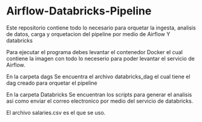 # Airflow-Databricks-Pipeline
Este repositorio contiene todo lo necesario para orquetar la ingesta, analisis de datos, carga y orquetacion del pipeline por medio de Airflow Y databricks 

Para ejecutar el programa debes levantar el contenedor Docker el cual contiene la imagen con todo lo   neceserio para poder levantar el servicio de Airflow. 

En la carpeta dags 
Se encuentra el archivo databricks_dag el cual tiene el dag creado para orquetar el pipeline 

En la carpeta Databricks 
Se encuentran los scripts para generar el analisis asi como enviar el correo electronico por medio del servicio de databricks. 

El archivo salaries.csv es el que se uso. 